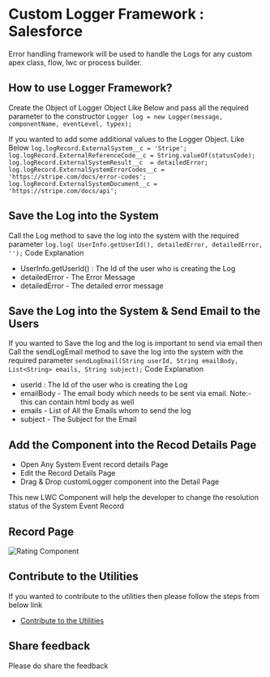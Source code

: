 # Custom Logger Framework : Salesforce

Error handling framework will be used to handle the Logs for any custom apex class, flow, lwc or process builder.

## How to use Logger Framework?

Create the Object of Logger Object Like Below and pass all the required parameter to the constructor
`Logger log = new Logger(message, componentName, eventLevel, typex);`

If you wanted to add some additional values to the Logger Object. Like Below
`log.logRecord.ExternalSystem__c = 'Stripe'; `
`log.logRecord.ExternalReferenceCode__c = String.valueOf(statusCode);`
`log.logRecord.ExternalSystemResult__c  = detailedError; `
`log.logRecord.ExternalSystemErrorCodes__c = 'https://stripe.com/docs/error-codes';`
`log.logRecord.ExternalSystemDocument__c = 'https://stripe.com/docs/api';`


## Save the Log into the System
Call the Log method to save the log into the system with the required parameter
`log.log( UserInfo.getUserId(), detailedError, detailedError, '');`
Code Explanation
- UserInfo.getUserId() : The Id of the user who is creating the Log
- detailedError - The Error Message
- detailedError - The detailed error message

## Save the Log into the System & Send Email to the Users
If you wanted to Save the log and the log is important to send via email then Call the sendLogEmail method to save the log into the system with the required parameter
`sendLogEmail(String userId, String emailBody, List<String> emails, String subject);`
Code Explanation
- userId : The Id of the user who is creating the Log
- emailBody - The email body which needs to be sent via email. Note:- this can contain html body as well
- emails - List of All the Emails whom to send the log
- subject - The Subject for the Email

## Add the Component into the Recod Details Page

- Open Any System Event record details Page
- Edit the Record Details Page
- Drag & Drop customLogger component into the Detail Page

This new LWC Component will help the developer to change the resolution status of the System Event Record

## Record Page

![Rating Component](https://github.com/amitastreait/Salesforce-Short-Hands/blob/master/images/error.PNG)

## Contribute to the Utilities
If you wanted to contribute to the utilities then please follow the steps from below link
- [Contribute to the Utilities](https://github.com/amitastreait/Salesforce-Short-Hands)

## Share feedback
Please do share the feedback